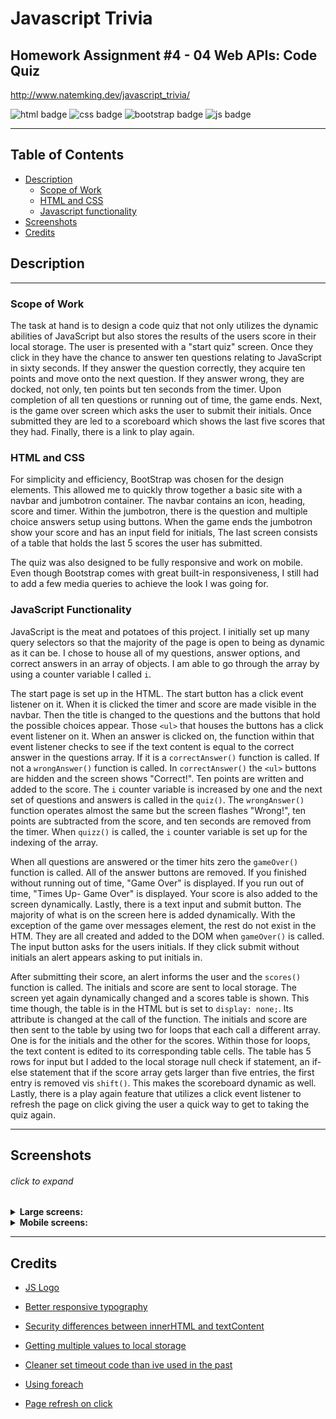 # Javascript Trivia
## Homework Assignment #4 - 04 Web APIs: Code Quiz
http://www.natemking.dev/javascript_trivia/

![html badge](https://img.shields.io/badge/html5%20-%23E34F26.svg?&style=for-the-badge&logo=html5&logoColor=white)
![css badge](https://img.shields.io/badge/css3%20-%231572B6.svg?&style=for-the-badge&logo=css3&logoColor=white)
![bootstrap badge](https://img.shields.io/badge/bootstrap%20-%23563D7C.svg?&style=for-the-badge&logo=bootstrap&logoColor=white)
![js badge](https://img.shields.io/badge/javascript%20-%23323330.svg?&style=for-the-badge&logo=javascript&logoColor=%23F7DF1E)

---

## Table of Contents
 * [Description](#description)
    + [Scope of Work](#scope-of-work)
    + [HTML and CSS](#html-and-css)
    + [Javascript functionality](#javascript-functionality)
  * [Screenshots](#screenshots)
  * [Credits](#credits)

## Description
---
### Scope of Work
The task at hand is to design a code quiz that not only utilizes the dynamic abilities of JavaScript but also stores the results of the users score in their local storage. The user is presented with a "start quiz" screen. Once they click in they have the chance to answer ten questions relating to JavaScript in sixty seconds. If they answer the question correctly, they acquire ten points and move onto the next question. If they answer wrong, they are docked, not only, ten points but ten seconds from the timer. Upon completion of all ten questions or running out of time, the game ends. Next, is the game over screen which asks the user to submit their initials. Once submitted they are led to a scoreboard which shows the last five scores that they had. Finally, there is a link to play again.  

### HTML and CSS
For simplicity and efficiency, BootStrap was chosen for the design elements. This allowed me to quickly throw together a basic site with a navbar and jumbotron container. The navbar contains an icon, heading, score and timer. Within the jumbotron, there is the question and multiple choice answers setup using buttons. When the game ends the jumbotron show your score and has an input field for initials, The last screen consists of a table that holds the last 5 scores the user has submitted. 

The quiz was also designed to be fully responsive and work on mobile. Even though Bootstrap comes with great built-in responsiveness, I still had to add a few media queries to achieve the look I was going for. 

### JavaScript Functionality
JavaScript is the meat and potatoes of this project. I initially set up many query selectors so that the majority of the page is open to being as dynamic as it can be. I chose to house all of my questions, answer options, and correct answers in an array of objects. I am able to go through the array by using a counter variable I called `i`. 

The start page is set up in the HTML. The start button has a click event listener on it. When it is clicked the timer and score are made visible in the navbar. Then the title is changed to the questions and the buttons that hold the possible choices appear. Those `<ul>` that houses the buttons has a click event listener on it. When an answer is clicked on, the function within that event listener checks to see if the text content is equal to the correct answer in the questions array. If it is a `correctAnswer()` function is called. If not a `wrongAnswer()` function is called. In `correctAnswer()` the `<ul>` buttons are hidden and the screen shows "Correct!". Ten points are written and added to the score. The `i` counter variable is increased by one and the next set of questions and answers is called in the `quiz()`. The `wrongAnswer()` function operates almost the same but the screen flashes "Wrong!", ten points are subtracted from the score, and ten seconds are removed from the timer. When `quizz()` is called, the `i` counter variable is set up for the indexing of the array. 

When all questions are answered or the timer hits zero the `gameOver()` function is called. All of the answer buttons are removed. If you finished without running out of time, "Game Over" is displayed. If you run out of time, "Times Up- Game Over" is displayed. Your score is also added to the screen dynamically. Lastly, there is a text input and submit button. The majority of what is on the screen here is added dynamically. With the exception of the game over messages element, the rest do not exist in the HTM. They are all created and added to the DOM when `gameOver()` is called. The input button asks for the users initials. If they click submit without initials an alert appears asking to put initials in. 

After submitting their score, an alert informs the user and the `scores()` function is called. The initials and score are sent to local storage. The screen yet again dynamically changed and a scores table is shown. This time though, the table is in the HTML but is set to `display: none;`. Its attribute is changed at the call of the function. The initials and score are then sent to the table by using two for loops that each call a different array. One is for the initials and the other for the scores. Within those for loops, the text content is edited to its corresponding table cells. The table has 5 rows for input but I added to the local storage null check if statement, an if-else statement that if the score array gets larger than five entries, the first entry is removed vis `shift()`. This makes the scoreboard dynamic as well. Lastly, there is a play again feature that utilizes a click event listener to refresh the page on click giving the user a quick way to get to taking the quiz again.

---

## Screenshots
###### click to expand
<details>
<summary><strong>Large screens:</strong></summary>
<br>

![desktop start screen](./assets/images/screenshots/desktop-start-screen.jpg?raw=true)
<br>
_desktop start screen_
<br>

![desktop question screen](./assets/images/screenshots/desktop-question-screen.jpg?raw=true)
<br>
_desktop question screen_
<br>

![desktop gameover screen](./assets/images/screenshots/desktop-gameover-screen.jpg?raw=true)
<br>
_desktop gameover screen_
<br>

![desktop score screen](./assets/images/screenshots/desktop-score-screen.jpg?raw=true)
<br>
_desktop score screen_
<br>
</details>

<details>
<summary><strong>Mobile screens:</strong></summary>
<br>

![mobile start screen](./assets/images/screenshots/mobile-start-screen.jpg?raw=true)
<br>
_mobile start screen_
<br>

![mobile question screen](./assets/images/screenshots/mobile-question-screen.jpg?raw=true)
<br>
_mobile question screen_
<br>

![mobile gameover screen](./assets/images/screenshots/mobile-gameover-screen.jpg?raw=true)
<br>
_mobile gameover screen_
<br>

![mobile score screen](./assets/images/screenshots/mobile-score-screen.jpg?raw=true)
<br>
_mobile score screen_
<br>
</details>

---

## Credits

* [JS Logo](https://www.vhv.rs/somore/javascript-logo)

* [Better responsive typography](https://css-tricks.com/fun-viewport-units/)

* [Security differences between innerHTML and textContent](https://stackoverflow.com/questions/48517469/security-innerhtml-vs-textcontent-with-api)

* [Getting multiple values to local storage](https://stackoverflow.com/questions/19635077/adding-objects-to-array-in-localstorage)

* [Cleaner set timeout code than ive used in the past](https://www.sitepoint.com/javascript-settimeout-function-examples/)

* [Using foreach](https://dmitripavlutin.com/foreach-iterate-array-javascript/)

* [Page refresh on click](https://www.w3schools.com/jsref/met_loc_reload.asp)